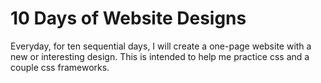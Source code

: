 # 10 Days of Website Designs

Everyday, for ten sequential days, I will create a one-page website with a new or interesting design. This is intended to help me practice css and a couple css frameworks.
